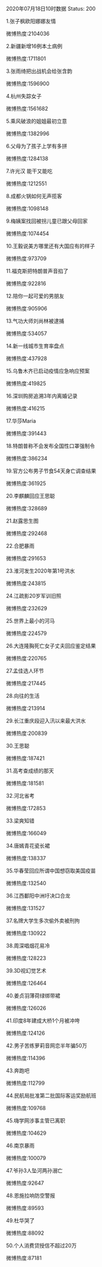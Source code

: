 2020年07月18日10时数据
Status: 200

1.张子枫欧阳娜娜友情

微博热度:2104036

2.新疆新增16例本土病例

微博热度:1711801

3.张雨绮把出战机会给张含韵

微博热度:1596900

4.杭州失踪女子

微博热度:1561682

5.乘风破浪的姐姐最初立意

微博热度:1382996

6.父母为了孩子上学有多拼

微博热度:1284138

7.许光汉 能干又能吃

微博热度:1212551

8.成都火锅如何无声揽客

微博热度:1098148

9.梅姨案找回被拐儿童已跟父母回家

微博热度:1074454

10.王毅说美方哪里还有大国应有的样子

微博热度:973709

11.福克斯把特朗普声音掐了

微博热度:922816

12.陪你一起可爱的男朋友

微博热度:905906

13.气功大师刘尚林被逮捕

微博热度:534057

14.新一线城市生育率盘点

微博热度:437928

15.乌鲁木齐已启动疫情应急响应预案

微博热度:419825

16.深圳购房追溯3年内离婚记录

微博热度:416215

17.华莎Maria

微博热度:391443

18.特朗普称不会发布全国性口罩强制令

微博热度:386234

19.官方公布男子节食54天身亡调查结果

微博热度:361925

20.李麒麟回应王思聪

微博热度:328689

21.赵露思生图

微博热度:292468

22.合肥暴雨

微博热度:291653

23.淮河发生2020年第1号洪水

微博热度:243815

24.江疏影20岁军训旧照

微博热度:232629

25.世界上最小的河马

微博热度:224579

26.大连隆胸死亡女子丈夫回应鉴定结果

微博热度:220765

27.孟佳选人环节

微博热度:217445

28.向往的生活

微博热度:213914

29.长江重庆段迎入汛以来最大洪水

微博热度:200839

30.王思聪

微博热度:187421

31.高考查成绩的那天

微博热度:181581

32.河北省考

微博热度:172853

33.梁爽知错

微博热度:166049

34.唐嫣青花瓷长裙

微博热度:138337

35.华春莹回应所谓中国想窃取美国疫苗

微博热度:132540

36.江西鄱阳中洲圩决口合龙

微博热度:131527

37.名牌大学生多次偷外卖被刑拘

微博热度:130922

38.周深唱烟花易冷

微博热度:128223

39.3D视幻觉艺术

微博热度:126464

40.姜贞羽薄荷绿绑带裙

微博热度:126026

41.印度8年建成大桥1个月被冲垮

微博热度:124126

42.男子苦练萝莉音网恋半年骗50万

微博热度:114396

43.奔跑吧

微博热度:112799

44.民航局批准第二批国际客运奖励航班

微博热度:109768

45.嗨学网涉事主管已离职

微博热度:104629

46.南京暴雨

微博热度:100079

47.爷孙3人坠河两孙溺亡

微博热度:92647

48.恩施拉响防空警报

微博热度:89593

49.杜华哭了

微博热度:88092

50.个人消费贷授信不超过20万

微博热度:87181


